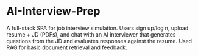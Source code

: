 # AI-Interview-Prep
A full-stack SPA for job interview simulation. Users sign up/login, upload resume + JD (PDFs), and chat with an AI interviewer that generates questions from the JD and evaluates responses against the resume. Used RAG for basic document retrieval and feedback.
